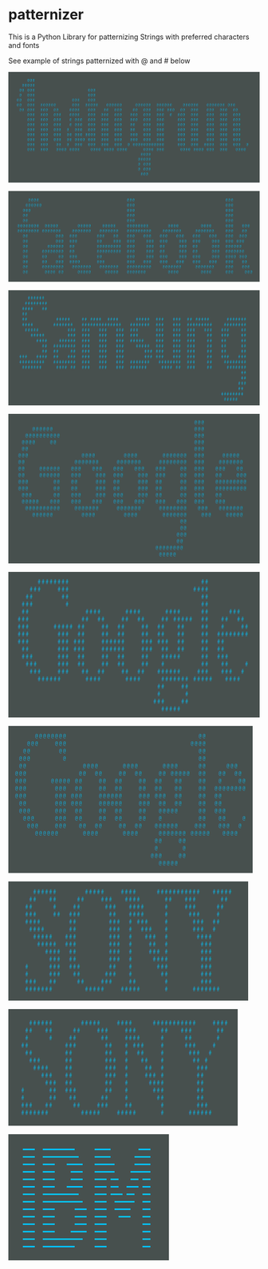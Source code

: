 # patternizer

 This is a Python Library for patternizing Strings with preferred characters and fonts

 See example of strings patternized with @ and # below 
  
![Alt text](https://raw.githubusercontent.com/yezyilomo/patternizer/master/demo_pics/pic1.png "Optional Title")


![Alt text](https://raw.githubusercontent.com/yezyilomo/patternizer/master/demo_pics/Screenshot%20from%202018-10-18%2012-44-22.png "Optional Title")


![Alt text](https://raw.githubusercontent.com/yezyilomo/patternizer/master/demo_pics/samsung.png "Optional Title")


![Alt text](https://raw.githubusercontent.com/yezyilomo/patternizer/master/demo_pics/pic3.png "Optional Title")


![Alt text](https://raw.githubusercontent.com/yezyilomo/patternizer/master/demo_pics/google%23.png "Optional Title")


![Alt text](https://raw.githubusercontent.com/yezyilomo/patternizer/master/demo_pics/google%40.png "Optional Title")


![Alt text](https://raw.githubusercontent.com/yezyilomo/patternizer/master/demo_pics/sony2.png "Optional Title")


![Alt text](https://raw.githubusercontent.com/yezyilomo/patternizer/master/demo_pics/sony-small.png "Optional Title")


![Alt text](https://raw.githubusercontent.com/yezyilomo/patternizer/master/demo_pics/ibm.png "Optional Title")

